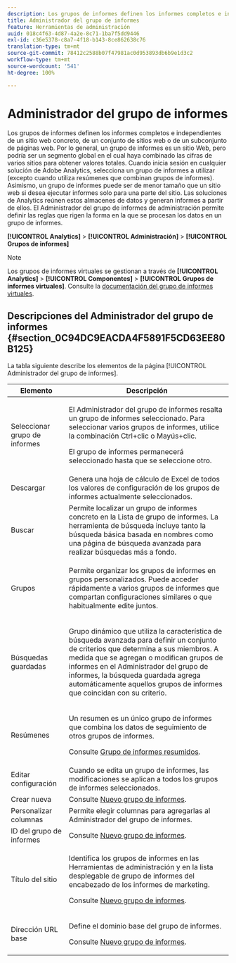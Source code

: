 ```yaml
---
description: Los grupos de informes definen los informes completos e independientes de un sitio web concreto, de un conjunto de sitios web o de un subconjunto de páginas web. Por lo general, un grupo de informes es un sitio Web, pero podría ser un segmento global en el cual haya combinado las cifras de varios sitios para obtener valores totales. Cuando inicia sesión en cualquier solución de Adobe Analytics, selecciona un grupo de informes a utilizar (excepto cuando utiliza resúmenes que combinan grupos de informes). Asimismo, un grupo de informes puede ser de menor tamaño que un sitio web si desea ejecutar informes solo para una parte del sitio. Las soluciones de Analytics reúnen estos almacenes de datos y generan informes a partir de ellos. El Administrador del grupo de informes de administración permite definir las reglas que rigen la forma en la que se procesan los datos en un grupo de informes.
title: Administrador del grupo de informes
feature: Herramientas de administración
uuid: 018c4f63-4d87-4a2e-8c71-1ba7f5dd9446
exl-id: c36e5378-c8a7-4f18-b143-8ce862638c76
translation-type: tm+mt
source-git-commit: 78412c2588b07f47981ac0d953893db6b9e1d3c2
workflow-type: tm+mt
source-wordcount: '541'
ht-degree: 100%

---
```


# Administrador del grupo de informes

Los grupos de informes definen los informes completos e independientes de un sitio web concreto, de un conjunto de sitios web o de un subconjunto de páginas web. Por lo general, un grupo de informes es un sitio Web, pero podría ser un segmento global en el cual haya combinado las cifras de varios sitios para obtener valores totales. Cuando inicia sesión en cualquier solución de Adobe Analytics, selecciona un grupo de informes a utilizar (excepto cuando utiliza resúmenes que combinan grupos de informes). Asimismo, un grupo de informes puede ser de menor tamaño que un sitio web si desea ejecutar informes solo para una parte del sitio. Las soluciones de Analytics reúnen estos almacenes de datos y generan informes a partir de ellos. El Administrador del grupo de informes de administración permite definir las reglas que rigen la forma en la que se procesan los datos en un grupo de informes.

**[!UICONTROL Analytics]** > **[!UICONTROL Administración]** > **[!UICONTROL Grupos de informes]**

>[!NOTE]
>
>Los grupos de informes virtuales se gestionan a través de **[!UICONTROL Analytics]** > **[!UICONTROL Componentes]** > **[!UICONTROL Grupos de informes virtuales]**. Consulte la [documentación del grupo de informes virtuales](/help/components/vrs/vrs-about.md).

## Descripciones del Administrador del grupo de informes {#section_0C94DC9EACDA4F5891F5CD63EE80B125}

La tabla siguiente describe los elementos de la página [!UICONTROL Administrador del grupo de informes].

<table id="table_F739FBD8DB8D409E916F12F61C5953D0"> 
 <thead> 
  <tr> 
   <th colname="col1" class="entry"> Elemento </th> 
   <th colname="col2" class="entry"> Descripción </th> 
  </tr> 
 </thead>
 <tbody> 
  <tr> 
   <td colname="col1"> <span class="wintitle"> Seleccionar grupo de informes</span> </td> 
   <td colname="col2"> <p>El <span class="wintitle">Administrador del grupo de informes</span> resalta un grupo de informes seleccionado. Para seleccionar varios grupos de informes, utilice la combinación <span class="uicontrol">Ctrl+clic</span> o <span class="uicontrol">Mayús+clic</span>. </p> <p>El grupo de informes permanecerá seleccionado hasta que se seleccione otro. </p> </td> 
  </tr> 
  <tr> 
   <td colname="col1"> <span class="wintitle"> Descargar</span> </td> 
   <td colname="col2"> Genera una hoja de cálculo de Excel de todos los valores de configuración de los grupos de informes actualmente seleccionados. </td> 
  </tr> 
  <tr> 
   <td colname="col1"> <span class="wintitle"> Buscar</span> </td> 
   <td colname="col2"> Permite localizar un grupo de informes concreto en la Lista de grupo de informes. La herramienta de búsqueda incluye tanto la búsqueda básica basada en nombres como una página de búsqueda avanzada para realizar búsquedas más a fondo. </td> 
  </tr> 
  <tr> 
   <td colname="col1"> <span class="wintitle"> Grupos</span> </td> 
   <td colname="col2"> <p>Permite organizar los grupos de informes en grupos personalizados. Puede acceder rápidamente a varios grupos de informes que compartan configuraciones similares o que habitualmente edite juntos. </p> </td> 
  </tr> 
  <tr> 
   <td colname="col1"> <span class="wintitle"> Búsquedas guardadas</span> </td> 
   <td colname="col2"> <p>Grupo dinámico que utiliza la característica de <span class="wintitle">búsqueda avanzada</span> para definir un conjunto de criterios que determina a sus miembros. A medida que se agregan o modifican grupos de informes en el <span class="wintitle">Administrador del grupo de informes</span>, la <span class="wintitle">búsqueda guardada</span> agrega automáticamente aquellos grupos de informes que coincidan con su criterio. </p> </td> 
  </tr> 
  <tr> 
   <td colname="col1"> <span class="wintitle"> Resúmenes</span> </td> 
   <td colname="col2"> <p>Un resumen es un único grupo de informes que combina los datos de seguimiento de otros grupos de informes. </p> <p>Consulte <a href="/help/admin/c-manage-report-suites/rollup-report-suite.md"> Grupo de informes resumidos</a>. </p> </td> 
  </tr> 
  <tr> 
   <td colname="col1"> <span class="wintitle"> Editar configuración</span> </td> 
   <td colname="col2"> Cuando se edita un grupo de informes, las modificaciones se aplican a todos los grupos de informes seleccionados. </td> 
  </tr> 
  <tr> 
   <td colname="col1"> <span class="wintitle"> Crear nueva</span> </td> 
   <td colname="col2">Consulte <a href="/help/admin/c-manage-report-suites/c-new-report-suite/new-report-suite.md">Nuevo grupo de informes</a>. </td> 
  </tr> 
  <tr> 
   <td colname="col1"> <span class="wintitle"> Personalizar columnas</span> </td> 
   <td colname="col2">Permite elegir columnas para agregarlas al <span class="wintitle">Administrador del grupo de informes</span>. </td> 
  </tr> 
  <tr> 
   <td colname="col1"> <span class="wintitle">ID del grupo de informes </span> </td> 
   <td colname="col2">Consulte <a href="/help/admin/c-manage-report-suites/c-new-report-suite/new-report-suite.md">Nuevo grupo de informes</a>. </td> 
  </tr> 
  <tr> 
   <td colname="col1"> <span class="wintitle"> Título del sitio</span> </td> 
   <td colname="col2"> <p>Identifica los grupos de informes en las Herramientas de administración y en la lista desplegable de grupo de informes del encabezado de los informes de marketing. </p> <p>Consulte <a href="/help/admin/c-manage-report-suites/c-new-report-suite/new-report-suite.md">Nuevo grupo de informes</a>. </p> </td> 
  </tr> 
  <tr> 
   <td colname="col1"> <span class="wintitle"> Dirección URL base</span> </td> 
   <td colname="col2"> <p>Define el dominio base del grupo de informes. </p> <p>Consulte <a href="/help/admin/c-manage-report-suites/c-new-report-suite/new-report-suite.md">Nuevo grupo de informes</a>. </p> </td> 
  </tr> 
 </tbody> 
</table>
